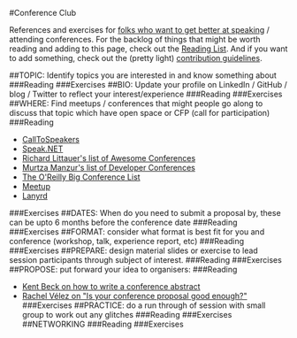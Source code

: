 #Conference Club

References and exercises for [folks who want to get better at speaking](http://agilecoach.typepad.com/agile-coaching/2014/05/conference-club.html) / attending conferences. For the backlog of things that might be worth reading and adding to this page, check out the [Reading List](ReadingList.md). And if you want to add something, check out the (pretty light) [contribution guidelines](Contribute.md).

##TOPIC: 
Identify topics you are interested in and know something about
###Reading
###Exercises
##BIO: 
Update your profile on LinkedIn / GitHub / blog / Twitter to reflect your interest/experience
###Reading
###Exercises
##WHERE: 
Find meetups / conferences that might people go along to discuss that topic which have open space or CFP (call for participation)
###Reading
- [CallToSpeakers](https://calltospeakers.com/)
- [Speak.NET](https://groups.google.com/forum/#!forum/speaknet)
- [Richard Littauer's list of Awesome Conferences](https://github.com/RichardLitt/awesome-conferences)
- [Murtza Manzur's list of Developer Conferences](https://github.com/MurtzaM/Developer-Conferences)
- [The O'Reilly Big Conference List](https://docs.google.com/spreadsheets/d/1ttYpVdCRb8G3ulesFrg6OvpJGKEXk6kmmtGWsyqWFw4/edit#gid=0)
- [Meetup](http://www.meetup.com/)
- [Lanyrd](http://lanyrd.com/dashboard/)

###Exercises
##DATES: 
When do you need to submit a proposal by, these can be upto 6 months before the conference date
###Reading
###Exercises
##FORMAT: 
consider what format is best fit for you and conference (workshop, talk, experience report, etc)
###Reading
###Exercises
##PREPARE: 
design material slides or exercise to lead session participants through subject of interest.
###Reading
###Exercises
##PROPOSE: 
put forward your idea to organisers:
###Reading
- [Kent Beck on how to write a conference abstract](http://plg.uwaterloo.ca/~migod/research/beckOOPSLA.html)
- [Rachel Vélez on "Is your conference proposal good enough?"](http://rckbt.me/2014/01/conference-proposals/)
###Exercises
##PRACTICE: 
do a run through of session with small group to work out any glitches
###Reading
###Exercises
##NETWORKING
###Reading
###Exercises